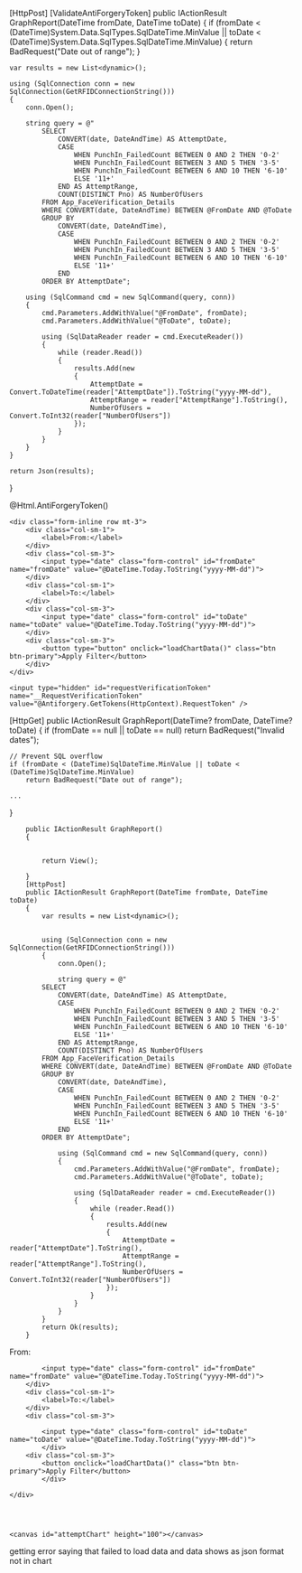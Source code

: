 [HttpPost]
[ValidateAntiForgeryToken]
public IActionResult GraphReport(DateTime fromDate, DateTime toDate)
{
    if (fromDate < (DateTime)System.Data.SqlTypes.SqlDateTime.MinValue || 
        toDate < (DateTime)System.Data.SqlTypes.SqlDateTime.MinValue)
    {
        return BadRequest("Date out of range");
    }

    var results = new List<dynamic>();

    using (SqlConnection conn = new SqlConnection(GetRFIDConnectionString()))
    {
        conn.Open();

        string query = @"
            SELECT 
                CONVERT(date, DateAndTime) AS AttemptDate,
                CASE 
                    WHEN PunchIn_FailedCount BETWEEN 0 AND 2 THEN '0-2'
                    WHEN PunchIn_FailedCount BETWEEN 3 AND 5 THEN '3-5'
                    WHEN PunchIn_FailedCount BETWEEN 6 AND 10 THEN '6-10'
                    ELSE '11+'
                END AS AttemptRange,
                COUNT(DISTINCT Pno) AS NumberOfUsers
            FROM App_FaceVerification_Details
            WHERE CONVERT(date, DateAndTime) BETWEEN @FromDate AND @ToDate
            GROUP BY 
                CONVERT(date, DateAndTime),
                CASE 
                    WHEN PunchIn_FailedCount BETWEEN 0 AND 2 THEN '0-2'
                    WHEN PunchIn_FailedCount BETWEEN 3 AND 5 THEN '3-5'
                    WHEN PunchIn_FailedCount BETWEEN 6 AND 10 THEN '6-10'
                    ELSE '11+'
                END
            ORDER BY AttemptDate";

        using (SqlCommand cmd = new SqlCommand(query, conn))
        {
            cmd.Parameters.AddWithValue("@FromDate", fromDate);
            cmd.Parameters.AddWithValue("@ToDate", toDate);

            using (SqlDataReader reader = cmd.ExecuteReader())
            {
                while (reader.Read())
                {
                    results.Add(new
                    {
                        AttemptDate = Convert.ToDateTime(reader["AttemptDate"]).ToString("yyyy-MM-dd"),
                        AttemptRange = reader["AttemptRange"].ToString(),
                        NumberOfUsers = Convert.ToInt32(reader["NumberOfUsers"])
                    });
                }
            }
        }
    }

    return Json(results);
}

<form id="filterForm" method="post" asp-controller="Report" asp-action="GraphReport">
    @Html.AntiForgeryToken()
    
    <div class="form-inline row mt-3">
        <div class="col-sm-1">
            <label>From:</label>
        </div>
        <div class="col-sm-3">
            <input type="date" class="form-control" id="fromDate" name="fromDate" value="@DateTime.Today.ToString("yyyy-MM-dd")">
        </div>
        <div class="col-sm-1">
            <label>To:</label>
        </div>
        <div class="col-sm-3">
            <input type="date" class="form-control" id="toDate" name="toDate" value="@DateTime.Today.ToString("yyyy-MM-dd")">
        </div>
        <div class="col-sm-3">
            <button type="button" onclick="loadChartData()" class="btn btn-primary">Apply Filter</button>
        </div>
    </div>

    <input type="hidden" id="requestVerificationToken" name="__RequestVerificationToken" value="@Antiforgery.GetTokens(HttpContext).RequestToken" />
</form>

<canvas id="attemptChart" height="100"></canvas>

<script src="https://cdn.jsdelivr.net/npm/chart.js"></script>
<script>
    let chartInstance;

    function loadChartData() {
        const fromDate = document.getElementById("fromDate").value;
        const toDate = document.getElementById("toDate").value;
        const token = document.getElementById("requestVerificationToken").value;

        if (!fromDate || !toDate) {
            alert("Please select both From and To dates.");
            return;
        }

        fetch('/Report/GraphReport', {
            method: 'POST',
            headers: {
                'Content-Type': 'application/x-www-form-urlencoded',
                'RequestVerificationToken': token
            },
            body: `fromDate=${fromDate}&toDate=${toDate}`
        })
        .then(res => {
            if (!res.ok) {
                throw new Error("Failed to fetch data");
            }
            return res.json();
        })
        .then(data => {
            if (!data || data.length === 0) {
                alert("No data available for the selected date range.");
                return;
            }

            const labels = [...new Set(data.map(d => d.attemptDate))];
            const ranges = ['0-2', '3-5', '6-10', '11+'];
            const colors = {
                '0-2': 'blue',
                '3-5': 'orange',
                '6-10': 'green',
                '11+': 'red'
            };

            const datasets = ranges.map(range => ({
                label: range,
                borderColor: colors[range],
                backgroundColor: colors[range],
                tension: 0.3,
                fill: false,
                data: labels.map(date => {
                    const match = data.find(d => d.attemptDate === date && d.attemptRange === range);
                    return match ? match.numberOfUsers : 0;
                })
            }));

            if (chartInstance) chartInstance.destroy();

            chartInstance = new Chart(document.getElementById('attemptChart'), {
                type: 'line',
                data: {
                    labels: labels,
                    datasets: datasets
                },
                options: {
                    responsive: true,
                    plugins: {
                        title: {
                            display: true,
                            text: 'Punch-In Attempt Distribution by Date'
                        },
                        legend: {
                            position: 'top'
                        }
                    },
                    scales: {
                        y: {
                            beginAtZero: true,
                            title: {
                                display: true,
                                text: 'Number of Users'
                            }
                        },
                        x: {
                            title: {
                                display: true,
                                text: 'Date'
                            }
                        }
                    }
                });
        })
        .catch(error => {
            console.error("Error fetching data:", error);
            alert("Failed to load data.");
        });
    }
</script>



[HttpGet]
public IActionResult GraphReport(DateTime? fromDate, DateTime? toDate)
{
    if (fromDate == null || toDate == null)
        return BadRequest("Invalid dates");

    // Prevent SQL overflow
    if (fromDate < (DateTime)SqlDateTime.MinValue || toDate < (DateTime)SqlDateTime.MinValue)
        return BadRequest("Date out of range");

    ...
}

        
        
        
        public IActionResult GraphReport()
        {
           

            return View();

        }
        [HttpPost]
        public IActionResult GraphReport(DateTime fromDate, DateTime toDate)
        {
            var results = new List<dynamic>();


            using (SqlConnection conn = new SqlConnection(GetRFIDConnectionString()))
            {
                conn.Open();

                string query = @"
            SELECT 
                CONVERT(date, DateAndTime) AS AttemptDate,
                CASE 
                    WHEN PunchIn_FailedCount BETWEEN 0 AND 2 THEN '0-2'
                    WHEN PunchIn_FailedCount BETWEEN 3 AND 5 THEN '3-5'
                    WHEN PunchIn_FailedCount BETWEEN 6 AND 10 THEN '6-10'
                    ELSE '11+'
                END AS AttemptRange,
                COUNT(DISTINCT Pno) AS NumberOfUsers
            FROM App_FaceVerification_Details
            WHERE CONVERT(date, DateAndTime) BETWEEN @FromDate AND @ToDate
            GROUP BY 
                CONVERT(date, DateAndTime),
                CASE 
                    WHEN PunchIn_FailedCount BETWEEN 0 AND 2 THEN '0-2'
                    WHEN PunchIn_FailedCount BETWEEN 3 AND 5 THEN '3-5'
                    WHEN PunchIn_FailedCount BETWEEN 6 AND 10 THEN '6-10'
                    ELSE '11+'
                END
            ORDER BY AttemptDate";

                using (SqlCommand cmd = new SqlCommand(query, conn))
                {
                    cmd.Parameters.AddWithValue("@FromDate", fromDate);
                    cmd.Parameters.AddWithValue("@ToDate", toDate);

                    using (SqlDataReader reader = cmd.ExecuteReader())
                    {
                        while (reader.Read())
                        {
                            results.Add(new
                            {
                                AttemptDate = reader["AttemptDate"].ToString(),
                                AttemptRange = reader["AttemptRange"].ToString(),
                                NumberOfUsers = Convert.ToInt32(reader["NumberOfUsers"])
                            });
                        }
                    }
                }
            }
            return Ok(results);
        }

<form asp-action="GraphReport" asp-controller="Report">
    <div class="form-inline row mt-3">
        <div class="col-sm-1">
            <label>From:</label>
            </div>
        <div class="col-sm-3">
           
            <input type="date" class="form-control" id="fromDate" name="fromDate" value="@DateTime.Today.ToString("yyyy-MM-dd")">
        </div>
        <div class="col-sm-1">
            <label>To:</label>
        </div>
        <div class="col-sm-3">
            
            <input type="date" class="form-control" id="toDate" name="toDate" value="@DateTime.Today.ToString("yyyy-MM-dd")">
            </div>
        <div class="col-sm-3">
            <button onclick="loadChartData()" class="btn btn-primary">Apply Filter</button>
            </div>
        
    </div>
   
   
   

    <canvas id="attemptChart" height="100"></canvas>

</form>

<script src="https://cdn.jsdelivr.net/npm/chart.js"></script>
<script>
    let chartInstance;

    function loadChartData() {
        const fromDate = document.getElementById("fromDate").value;
        const toDate = document.getElementById("toDate").value;

        if (!fromDate || !toDate) {
            alert("Please select both From and To dates.");
            return;
        }

        fetch(`/Report/GraphReport?fromDate=${fromDate}&toDate=${toDate}`)
            .then(res => res.json())
            .then(data => {
                if (!data || data.length === 0) {
                    alert("No data available for the selected date range.");
                    return;
                }

                const labels = [...new Set(data.map(d => d.attemptDate))];
                const ranges = ['0-2', '3-5', '6-10', '11+'];
                const colors = {
                    '0-2': 'blue',
                    '3-5': 'orange',
                    '6-10': 'green',
                    '11+': 'red'
                };

                const datasets = ranges.map(range => ({
                    label: range,
                    borderColor: colors[range],
                    backgroundColor: colors[range],
                    tension: 0.3,
                    fill: false,
                    data: labels.map(date => {
                        const match = data.find(d => d.attemptDate === date && d.attemptRange === range);
                        return match ? match.numberOfUsers : 0;
                    })
                }));

                if (chartInstance) chartInstance.destroy();

                chartInstance = new Chart(document.getElementById('attemptChart'), {
                    type: 'line',
                    data: {
                        labels: labels,
                        datasets: datasets
                    },
                    options: {
                        responsive: true,
                        plugins: {
                            title: {
                                display: true,
                                text: 'Punch-In Attempt Distribution by Date'
                            },
                            legend: {
                                position: 'top'
                            }
                        },
                        scales: {
                            y: {
                                beginAtZero: true,
                                title: {
                                    display: true,
                                    text: 'Number of Users'
                                }
                            },
                            x: {
                                title: {
                                    display: true,
                                    text: 'Date'
                                }
                            }
                        }
                    }
                });
            })
            .catch(error => {
                console.error("Error fetching data:", error);
                alert("Failed to load data.");
            });
    }
</script>


getting error saying that failed to load data and data shows as json format not in chart
